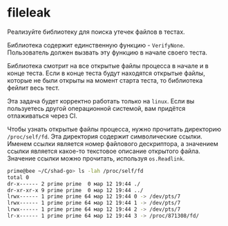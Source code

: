 # fileleak

Реализуйте библиотеку для поиска утечек файлов в тестах.

Библиотека содержит единственную функцию - `VerifyNone`. Пользователь должен вызвать эту функцию в начале своего теста.

Библиотека смотрит на все открытые файлы процесса в начале и в конце теста. Если в конце теста будут находятся открытые файлы,
которые не были открыты на момент старта теста, то библиотека фейлит весь тест.

Эта задача будет корректно работать только на `linux`. Если вы пользуетесь другой операционной системой,
вам придётся отлаживаться через CI.

Чтобы узнать открытые файлы процесса, нужно прочитать директорию `/proc/self/fd`.
Эта директория содержит символические ссылки. Именем ссылки является номер файлового дескриптора, а значением
ссылки является какое-то текстовое описание открытого файла. Значение ссылки можно прочитать, используя `os.Readlink`.

```bash
prime@bee ~/C/shad-go> ls -lah /proc/self/fd
total 0
dr-x------ 2 prime prime  0 мар 12 19:44 ./
dr-xr-xr-x 9 prime prime  0 мар 12 19:44 ../
lrwx------ 1 prime prime 64 мар 12 19:44 0 -> /dev/pts/7
lrwx------ 1 prime prime 64 мар 12 19:44 1 -> /dev/pts/7
lrwx------ 1 prime prime 64 мар 12 19:44 2 -> /dev/pts/7
lr-x------ 1 prime prime 64 мар 12 19:44 3 -> /proc/871308/fd/
```
